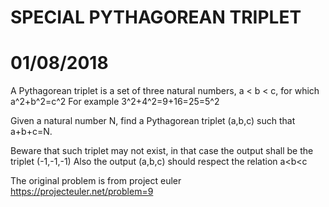 #                     SPECIAL PYTHAGOREAN TRIPLET                            #
#                             01/08/2018                                     #


A Pythagorean triplet is a set of three natural numbers, a < b < c, for which
	a^2+b^2=c^2
For example 3^2+4^2=9+16=25=5^2

Given a natural number N, find a Pythagorean triplet (a,b,c) 
such that  a+b+c=N.

Beware that such triplet may not exist, in that case the output shall be
the triplet (-1,-1,-1) 
Also the output (a,b,c) should respect the relation a<b<c

The original problem is from project euler 
https://projecteuler.net/problem=9
